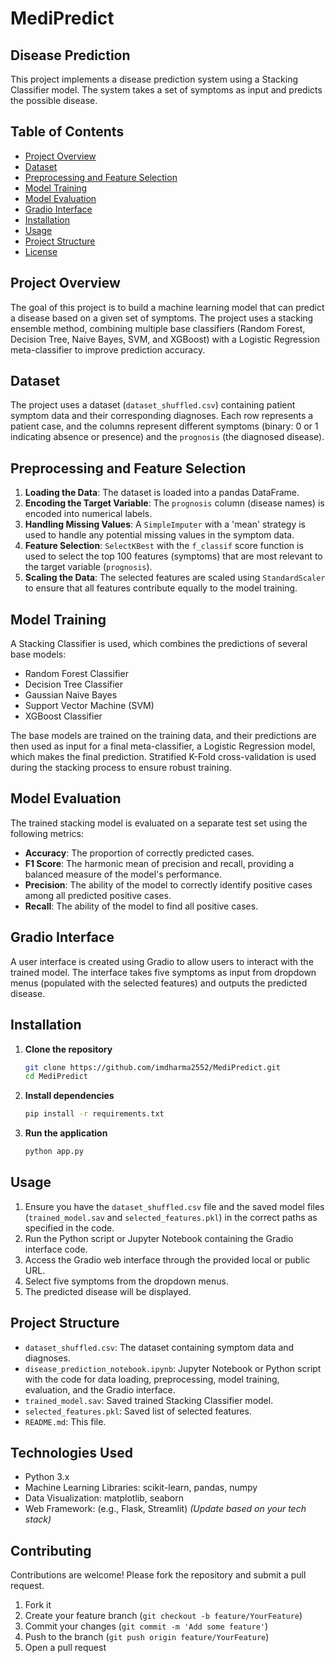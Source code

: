 # MediPredict

## Disease Prediction

This project implements a disease prediction system using a Stacking Classifier model. The system takes a set of symptoms as input and predicts the possible disease.

## Table of Contents

- [Project Overview](#project-overview)
- [Dataset](#dataset)
- [Preprocessing and Feature Selection](#preprocessing-and-feature-selection)
- [Model Training](#model-training)
- [Model Evaluation](#model-evaluation)
- [Gradio Interface](#gradio-interface)
- [Installation](#installation)
- [Usage](#usage)
- [Project Structure](#project-structure)
- [License](#license)

## Project Overview

The goal of this project is to build a machine learning model that can predict a disease based on a given set of symptoms. The project uses a stacking ensemble method, combining multiple base classifiers (Random Forest, Decision Tree, Naive Bayes, SVM, and XGBoost) with a Logistic Regression meta-classifier to improve prediction accuracy.

## Dataset

The project uses a dataset (`dataset_shuffled.csv`) containing patient symptom data and their corresponding diagnoses. Each row represents a patient case, and the columns represent different symptoms (binary: 0 or 1 indicating absence or presence) and the `prognosis` (the diagnosed disease).

## Preprocessing and Feature Selection

1.  **Loading the Data**: The dataset is loaded into a pandas DataFrame.
2.  **Encoding the Target Variable**: The `prognosis` column (disease names) is encoded into numerical labels.
3.  **Handling Missing Values**: A `SimpleImputer` with a 'mean' strategy is used to handle any potential missing values in the symptom data.
4.  **Feature Selection**: `SelectKBest` with the `f_classif` score function is used to select the top 100 features (symptoms) that are most relevant to the target variable (`prognosis`).
5.  **Scaling the Data**: The selected features are scaled using `StandardScaler` to ensure that all features contribute equally to the model training.

## Model Training

A Stacking Classifier is used, which combines the predictions of several base models:

-   Random Forest Classifier
-   Decision Tree Classifier
-   Gaussian Naive Bayes
-   Support Vector Machine (SVM)
-   XGBoost Classifier

The base models are trained on the training data, and their predictions are then used as input for a final meta-classifier, a Logistic Regression model, which makes the final prediction. Stratified K-Fold cross-validation is used during the stacking process to ensure robust training.

## Model Evaluation

The trained stacking model is evaluated on a separate test set using the following metrics:

-   **Accuracy**: The proportion of correctly predicted cases.
-   **F1 Score**: The harmonic mean of precision and recall, providing a balanced measure of the model's performance.
-   **Precision**: The ability of the model to correctly identify positive cases among all predicted positive cases.
-   **Recall**: The ability of the model to find all positive cases.

## Gradio Interface

A user interface is created using Gradio to allow users to interact with the trained model. The interface takes five symptoms as input from dropdown menus (populated with the selected features) and outputs the predicted disease.
## Installation

1. **Clone the repository**
    ```bash
    git clone https://github.com/imdharma2552/MediPredict.git
    cd MediPredict
    ```

2. **Install dependencies**
    ```bash
    pip install -r requirements.txt
    ```

3. **Run the application**
    ```bash
    python app.py
    ```

## Usage

1.  Ensure you have the `dataset_shuffled.csv` file and the saved model files (`trained_model.sav` and `selected_features.pkl`) in the correct paths as specified in the code.
2.  Run the Python script or Jupyter Notebook containing the Gradio interface code.
3.  Access the Gradio web interface through the provided local or public URL.
4.  Select five symptoms from the dropdown menus.
5.  The predicted disease will be displayed.

## Project Structure

-   `dataset_shuffled.csv`: The dataset containing symptom data and diagnoses.
-   `disease_prediction_notebook.ipynb`: Jupyter Notebook or Python script with the code for data loading, preprocessing, model training, evaluation, and the Gradio interface.
-   `trained_model.sav`: Saved trained Stacking Classifier model.
-   `selected_features.pkl`: Saved list of selected features.
-   `README.md`: This file.

## Technologies Used

- Python 3.x
- Machine Learning Libraries: scikit-learn, pandas, numpy
- Data Visualization: matplotlib, seaborn
- Web Framework: (e.g., Flask, Streamlit) *(Update based on your tech stack)*

## Contributing

Contributions are welcome! Please fork the repository and submit a pull request.

1. Fork it
2. Create your feature branch (`git checkout -b feature/YourFeature`)
3. Commit your changes (`git commit -m 'Add some feature'`)
4. Push to the branch (`git push origin feature/YourFeature`)
5. Open a pull request

